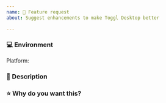 ```yaml
---
name: 🚀 Feature request
about: Suggest enhancements to make Toggl Desktop better

---
```

<!-- Before submitting a new issue, please make sure that the same issue has not been created already -->

### 💻 Environment
<!-- Let us know the platform you would like the improvement to be in -->

Platform: <!-- macOS/Windows/Linux -->


### 📒 Description
<!-- Short and concise description of the imporovement/feature -->


### ⭐️ Why do you want this?
<!-- Let us know what is the use case that this improvement solves -->
